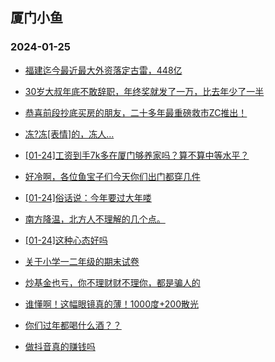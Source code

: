 ## 厦门小鱼 
### 2024-01-25

+ [福建迄今最近最大外资落定古雷，448亿](http://bbs.xmfish.com/read-htm-tid-18139787.html)

+ [30岁大叔年底不敢辞职，年终奖就发了一万，比去年少了一半](http://bbs.xmfish.com/read-htm-tid-18139893.html)

+ [恭喜前段抄底买房的朋友，二十多年最重磅救市ZC推出！](http://bbs.xmfish.com/read-htm-tid-18139945.html)

+ [冻?冻[表情]的，冻人…](http://bbs.xmfish.com/read-htm-tid-18139780.html)

+ [[01-24]工资到手7k多在厦门够养家吗？算不算中等水平？](http://bbs.xmfish.com/read-htm-tid-18139932.html)

+ [好冷啊，各位鱼宝子们今天你们出门都穿几件](http://bbs.xmfish.com/read-htm-tid-18139785.html)

+ [[01-24]俗话说：今年要过大年喽](http://bbs.xmfish.com/read-htm-tid-18139913.html)

+ [南方降温，北方人不理解的几个点。](http://bbs.xmfish.com/read-htm-tid-18139951.html)

+ [[01-24]这种心态好吗](http://bbs.xmfish.com/read-htm-tid-18139915.html)

+ [关于小学一二年级的期末试卷](http://bbs.xmfish.com/read-htm-tid-18139926.html)

+ [炒基金也亏，你不理财财不理你，都是骗人的](http://bbs.xmfish.com/read-htm-tid-18139837.html)

+ [谁懂啊！这幅眼镜真的薄！1000度+200散光](http://bbs.xmfish.com/read-htm-tid-18140004.html)

+ [你们过年都喝什么酒？？](http://bbs.xmfish.com/read-htm-tid-18140030.html)

+ [做抖音真的赚钱吗](http://bbs.xmfish.com/read-htm-tid-18140060.html)

